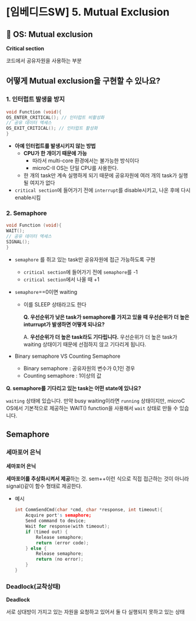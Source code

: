 # [임베디드SW] 5. Mutual Exclusion

<aside>

# 💖 OS: Mutual exclusion

</aside>

<aside>

**Critical section** 

코드에서 공유자원을 사용하는 부분

</aside>

## 어떻게 Mutual exclusion을 구현할 수 있나요?

### 1. 인터럽트 발생을 방지

```c
void Function (void){
OS_ENTER_CRITICAL(); // 인터럽트 비활성화
// 공유 데이터 엑세스
OS_EXIT_CRITICAL(); // 인터럽트 활성화
}
```

- **아예 인터럽트를 발생시키지 않는 방법**
    - **CPU가 한 개이기 때문에 가능**
        - 따라서 multi-core 환경에서는 불가능한 방식이다
        - microC-II OS는 단일 CPU를 사용한다.
    - 한 개의 task만 계속 실행하게 되기 때문에 공유자원에 여러 개의 task가 실행될 여지가 없다
- `critical section`에 들어가기 전에 `interrupt`를 disable시키고, 나온 후에 다시 enable시킴

### 2. Semaphore

```c
void Function (void){
WAIT();
// 공유 데이터 엑세스
SIGNAL();
}
```

- `semaphore` 를 쥐고 있는 task만 공유자원에 접근 가능하도록 구현
    - `critical section`에 들어가기 전에 `semaphore`를 -1
    - `critical section`에서 나올 때 +1
- `semaphore`==0이면 waiting
    - 이를 SLEEP 상태라고도 한다
        
        <aside>
        
        **Q. 우선순위가 낮은 task가 semaphore를 가지고 있을 때 우선순위가 더 높은 inturrupt가 발생하면 어떻게 되나요?**
        
        A. **우선순위가 더 높은 task라도 기다립니다.** 우선순위가 더 높은 task가 waiting 상태이기 때문에 선점하지 않고 기다리게 됩니다.
        
        </aside>
        
- Binary semaphore VS Counting Semaphore
    - Binary semaphore : 공유자원의 변수가 0,1인 경우
    - Counting semaphore : 1이상의 값

<aside>

**Q. semaphore를 기다리고 있는 task는 어떤 state에 있나요?**

`waiting` 상태에 있습니다. 만약 busy waiting이라면 `running` 상태이지만, microC OS에서 기본적으로 제공하는 WAIT() function을 사용해서 `wait` 상태로 만들 수 있습니다.

</aside>

## Semaphore

### 세마포어 은닉

<aside>

**세마포어 은닉** 

**세마포어를 추상화시켜서 제공**하는 것. sem++이런 식으로 직접 접근하는 것이 아니라 signal()같이 함수 형태로 제공한다.

</aside>

- 예시
    
    ```c
    int CommSendCmd(char *cmd, char *response, int timeout){
        Acquire port's semaphore;
        Send command to device;
        Wait for response(with timeout);
        if (timed out) {
            Release semaphore;
            return (error code);
        } else {
            Release semaphore;
            return (no error);
        }
    }
    ```
    

### Deadlock(교착상태)

<aside>

**Deadlock** 

서로 상대방이 가지고 있는 자원을 요청하고 있어서 둘 다 실행되지 못하고 있는 상태

</aside>